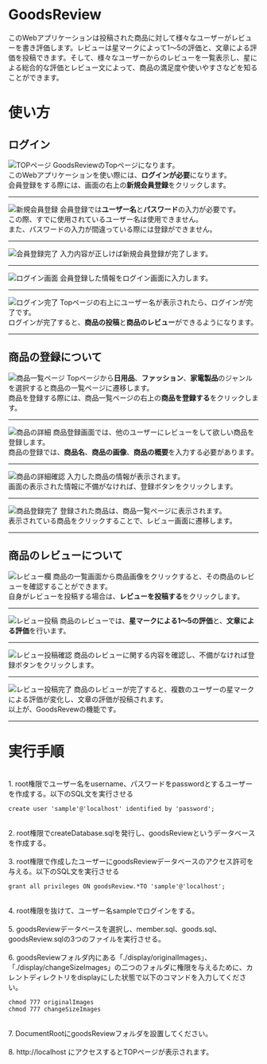 # GoodsReview

このWebアプリケーションは投稿された商品に対して様々なユーザーがレビューを書き評価します。レビューは星マークによって1〜5の評価と、文章による評価を投稿できます。そして、様々なユーザーからのレビューを一覧表示し、星による総合的な評価とレビュー文によって、商品の満足度や使いやすさなどを知ることができます。

# 使い方

## ログイン

![TOPページ](./goodsReviewImg/ホームページ.png)
GoodsReviewのTopページになります。<br>
このWebアプリケーションを使い際には、<strong>ログインが必要</strong>になります。<br>
会員登録をする際には、画面の右上の<strong>新規会員登録</strong>をクリックします。<br>

***
![新規会員登録](./goodsReviewImg/新規会員登録.png)
会員登録では<strong>ユーザー名</strong>と<strong>パスワード</strong>の入力が必要です。<br>
この際、すでに使用されているユーザー名は使用できません。<br>
また、パスワードの入力が間違っている際には登録ができません。<br>

***
![会員登録完了](./goodsReviewImg/会員登録完了.png)
入力内容が正しけば新規会員登録が完了します。<br>

***
![ログイン画面](./goodsReviewImg/ログイン画面.png)
会員登録した情報をログイン画面に入力します。<br>

***
![ログイン完了](./goodsReviewImg/ログイン完了.png)
Topページの右上にユーザー名が表示されたら、ログインが完了です。<br>
ログインが完了すると、<strong>商品の投稿</strong>と<strong>商品のレビュー</strong>ができるようになります。<br>

***

## 商品の登録について

![商品一覧ページ](./goodsReviewImg/商品一覧ページ.png)
Topページから<strong>日用品</strong>、<strong>ファッション</strong>、<strong>家電製品</strong>のジャンルを選択すると商品の一覧ページに遷移します。<br>
商品を登録する際には、商品一覧ページの右上の<strong>商品を登録する</strong>をクリックします。<br>

***
![商品の詳細](./goodsReviewImg/商品の詳細.png)
商品登録画面では、他のユーザーにレビューをして欲しい商品を登録します。<br>
商品の登録では、<strong>商品名</strong>、<strong>商品の画像</strong>、<strong>商品の概要</strong>を入力する必要があります。<br>

***
![商品の詳細確認](./goodsReviewImg/商品の詳細確認.png)
入力した商品の情報が表示されます。<br>
画面の表示された情報に不備がなければ、登録ボタンをクリックします。<br>

***
![商品登録完了](./goodsReviewImg/商品登録完了.png)
登録された商品は、商品一覧ページに表示されます。<br>
表示されている商品をクリックすることで、レビュー画面に遷移します。<br>

***

## 商品のレビューについて

![レビュー欄](./goodsReviewImg/レビュー欄.png)
商品の一覧画面から商品画像をクリックすると、その商品のレビューを確認することができます。<br>
自身がレビューを投稿する場合は、<strong>レビューを投稿する</strong>をクリックします。<br>

***
![レビュー投稿](./goodsReviewImg/レビュー投稿.png)
商品のレビューでは、<strong>星マークによる1〜5の評価</strong>と、<strong>文章による評価</strong>を行います。<br>

***
![レビュー投稿確認](./goodsReviewImg/レビュー投稿確認.png)
商品のレビューに関する内容を確認し、不備がなければ登録ボタンをクリックします。<br>

***
![レビュー投稿完了](./goodsReviewImg/レビュー投稿完了.png)
商品のレビューが完了すると、複数のユーザーの星マークによる評価が変化し、文章の評価が投稿されます。<br>
以上が、GoodsRevewの機能です。<br>

***


# 実行手順
<br>
1. root権限でユーザー名をusername、パスワードをpasswordとするユーザーを作成する。以下のSQL文を実行させる<br>

```
create user 'sample'@'localhost' identified by 'password';
```
<br>
2. root権限でcreateDatabase.sqlを発行し、goodsReviewというデータベースを作成する。<br><br>
3. root権限で作成したユーザーにgoodsReviewデータベースのアクセス許可を与える。以下のSQL文を実行させる<br>

```
grant all privileges ON goodsReview.*TO 'sample'@'localhost';
```
<br>
4. root権限を抜けて、ユーザー名sampleでログインをする。<br><br>
5. goodsReviewデータベースを選択し、member.sql、goods.sql、goodsReview.sqlの3つのファイルを実行させる。<br><br>
6. goodsReviewフォルダ内にある「./display/originalImages」、「./display/changeSizeImages」の二つのフォルダに権限を与えるために、カレントディレクトリをdisplayにした状態で以下のコマンドを入力してください。<br>

```
chmod 777 originalImages
chmod 777 changeSizeImages
```
<br>
7. DocumentRootにgoodsReviewフォルダを設置してください。<br><br>
8. http://localhost にアクセスするとTOPページが表示されます。
<br><br>
